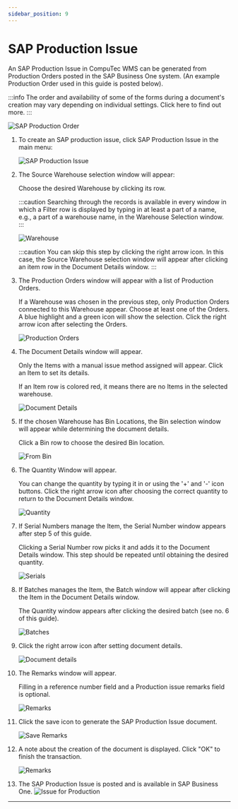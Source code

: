 ```yaml
---
sidebar_position: 9
---
```


# SAP Production Issue

An SAP Production Issue in CompuTec WMS can be generated from Production Orders posted in the SAP Business One system. (An example Production Order used in this guide is posted below).

:::info
    The order and availability of some of the forms during a document's creation may vary depending on individual settings. Click here to find out more.
:::

![SAP Production Order](./media/production-order.png)

1. To create an SAP production issue, click SAP Production Issue in the main menu:

    ![SAP Production Issue](./media/SAPProdIssue.webp)
2. The Source Warehouse selection window will appear:

    Choose the desired Warehouse by clicking its row.

    :::caution
    Searching through the records is available in every window in which a Filter row is displayed by typing in at least a part of a name, e.g., a part of a warehouse name, in the Warehouse Selection window.
    :::

    ![Warehouse](./media/Warehouse.webp)

    :::caution
    You can skip this step by clicking the right arrow icon. In this case, the Source Warehouse selection window will appear after clicking an item row in the Document Details window.
    :::

3. The Production Orders window will appear with a list of Production Orders.

    If a Warehouse was chosen in the previous step, only Production Orders connected to this Warehouse appear. Choose at least one of the Orders. A blue highlight and a green icon will show the selection. Click the right arrow icon after selecting the Orders.

    ![Production Orders](./media/ProductionOrders.webp)
4. The Document Details window will appear.

    Only the Items with a manual issue method assigned will appear. Click an Item to set its details.

    If an Item row is colored red, it means there are no Items in the selected warehouse.

    ![Document Details](./media/DocumentDetails.webp)
5. If the chosen Warehouse has Bin Locations, the Bin selection window will appear while determining the document details.

    Click a Bin row to choose the desired Bin location.

    ![From Bin](./media/FromBin.webp)
6. The Quantity Window will appear.

    You can change the quantity by typing it in or using the '+' and '-' icon buttons. Click the right arrow icon after choosing the correct quantity to return to the Document Details window.

    ![Quantity](./media/Quantity_none.webp)
7. If Serial Numbers manage the Item, the Serial Number window appears after step 5 of this guide.

    Clicking a Serial Number row picks it and adds it to the Document Details window. This step should be repeated until obtaining the desired quantity.

    ![Serials](./media/Serials.webp)
8. If Batches manages the Item, the Batch window will appear after clicking the Item in the Document Details window.

    The Quantity window appears after clicking the desired batch (see no. 6 of this guide).

    ![Batches](./media/Batches.webp)
9. Click the right arrow icon after setting document details.

    ![Document details](./media/DocDet_allgreen.webp)
10. The Remarks window will appear.

    Filling in a reference number field and a Production issue remarks field is optional.

    ![Remarks](./media/Remarks.webp)
11. Click the save icon to generate the SAP Production Issue document.

    ![Save Remarks](./media/SaveRemarks.webp)
12. A note about the creation of the document is displayed. Click "OK" to finish the transaction.

    ![Remarks](./media/ProdIssueCreated.webp)
13. The SAP Production Issue is posted and is available in SAP Business One.
    ![Issue for Production](./media/issue-for-production.png)

---
